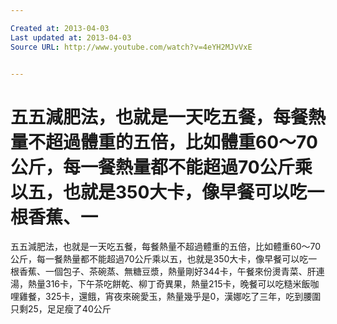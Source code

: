 ```yaml
---

Created at: 2013-04-03
Last updated at: 2013-04-03
Source URL: http://www.youtube.com/watch?v=4eYH2MJvVxE


---
```


# 五五減肥法，也就是一天吃五餐，每餐熱量不超過體重的五倍，比如體重60～70公斤，­每一餐熱量都不能超過70公斤乘以五，也就是350大卡，像早餐可以吃一根香蕉、一


五五減肥法，也就是一天吃五餐，每餐熱量不超過體重的五倍，比如體重60～70公斤，­每一餐熱量都不能超過70公斤乘以五，也就是350大卡，像早餐可以吃一根香蕉、一個­包子、茶碗蒸、無糖豆漿，熱量剛好344卡，午餐來份燙青菜、肝連湯，熱量316卡，­下午茶吃餅乾、柳丁奇異果，熱量215卡，晚餐可以吃糙米飯咖哩雞餐，325卡，還餓­，宵夜來碗愛玉，熱量幾乎是0，漢娜吃了三年，吃到腰圍只剩25，足足瘦了40公斤

